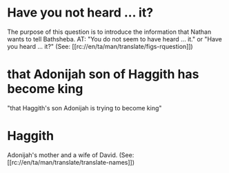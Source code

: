 # Have you not heard ... it?

The purpose of this question is to introduce the information that Nathan wants to tell Bathsheba. AT: "You do not seem to have heard ... it." or "Have you heard ... it?" (See: [[rc://en/ta/man/translate/figs-rquestion]])

# that Adonijah son of Haggith has become king

"that Haggith's son Adonijah is trying to become king"

# Haggith

Adonijah's mother and a wife of David. (See: [[rc://en/ta/man/translate/translate-names]])

